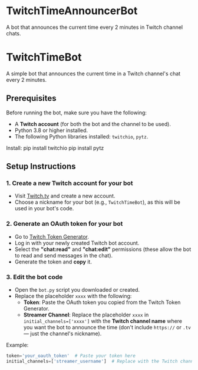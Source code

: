 # TwitchTimeAnnouncerBot
A bot that announces the current time every 2 minutes in Twitch channel chats.


# TwitchTimeBot

A simple bot that announces the current time in a Twitch channel's chat every 2 minutes.

## Prerequisites

Before running the bot, make sure you have the following:

- A **Twitch account** (for both the bot and the channel to be used).
- Python 3.8 or higher installed.
- The following Python libraries installed: `twitchio`, `pytz`.

Install:
pip install twitchio
pip install pytz


## Setup Instructions

### 1. Create a new Twitch account for your bot

- Visit [Twitch.tv](https://www.twitch.tv/) and create a new account.
- Choose a nickname for your bot (e.g., `TwitchTimeBot`), as this will be used in your bot's code.

### 2. Generate an OAuth token for your bot

- Go to [Twitch Token Generator](https://twitchtokengenerator.com/).
- Log in with your newly created Twitch bot account.
- Select the **"chat:read"** and **"chat:edit"** permissions (these allow the bot to read and send messages in the chat).
- Generate the token and **copy** it.

### 3. Edit the bot code

- Open the `bot.py` script you downloaded or created.
- Replace the placeholder `xxxx` with the following:
  - **Token**: Paste the OAuth token you copied from the Twitch Token Generator.
  - **Streamer Channel**: Replace the placeholder `xxxx` in `initial_channels=['xxxx']` with the **Twitch channel name** where you want the bot to announce the time (don't include `https://` or `.tv` — just the channel's nickname).

Example:

```python
token='your_oauth_token'  # Paste your token here
initial_channels=['streamer_username']  # Replace with the Twitch channel's name
